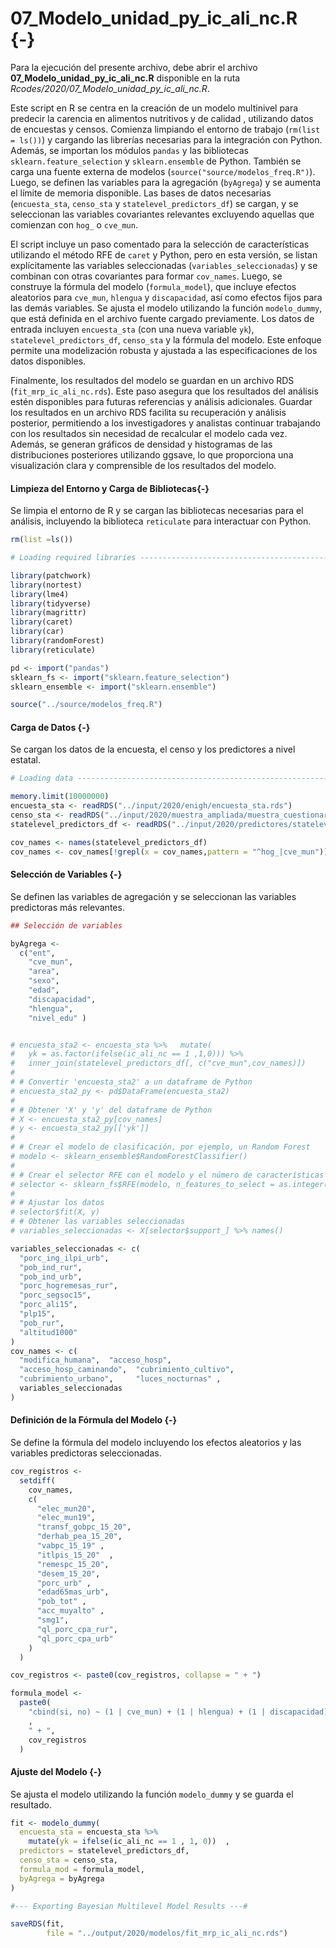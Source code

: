 # 07_Modelo_unidad_py_ic_ali_nc.R {-}

Para la ejecución del presente archivo, debe abrir el archivo **07_Modelo_unidad_py_ic_ali_nc.R** disponible en la ruta *Rcodes/2020/07_Modelo_unidad_py_ic_ali_nc.R*.

Este script en R se centra en la creación de un modelo  multinivel para predecir la carencia en  alimentos nutritivos y de calidad , utilizando datos de encuestas y censos. Comienza limpiando el entorno de trabajo (`rm(list = ls())`) y cargando las librerías necesarias  para la integración con Python. Además, se importan los módulos `pandas` y las bibliotecas `sklearn.feature_selection` y `sklearn.ensemble` de Python. También se carga una fuente externa de modelos (`source("source/modelos_freq.R")`). Luego, se definen las variables para la agregación (`byAgrega`) y se aumenta el límite de memoria disponible. Las bases de datos necesarias (`encuesta_sta`, `censo_sta` y `statelevel_predictors_df`) se cargan, y se seleccionan las variables covariantes relevantes excluyendo aquellas que comienzan con `hog_` o `cve_mun`.

El script incluye un paso comentado para la selección de características utilizando el método RFE de `caret` y Python, pero en esta versión, se listan explícitamente las variables seleccionadas (`variables_seleccionadas`) y se combinan con otras covariantes para formar `cov_names`. Luego, se construye la fórmula del modelo (`formula_model`), que incluye efectos aleatorios para `cve_mun`, `hlengua` y `discapacidad`, así como efectos fijos para las demás variables. Se ajusta el modelo utilizando la función `modelo_dummy`, que está definida en el archivo fuente cargado previamente. Los datos de entrada incluyen `encuesta_sta` (con una nueva variable `yk`), `statelevel_predictors_df`, `censo_sta` y la fórmula del modelo. Este enfoque permite una modelización robusta y ajustada a las especificaciones de los datos disponibles.

Finalmente, los resultados del modelo se guardan en un archivo RDS (`fit_mrp_ic_ali_nc.rds`). Este paso asegura que los resultados del análisis estén disponibles para futuras referencias y análisis adicionales. Guardar los resultados en un archivo RDS facilita su recuperación y análisis posterior, permitiendo a los investigadores y analistas continuar trabajando con los resultados sin necesidad de recalcular el modelo cada vez. Además, se generan gráficos de densidad y histogramas de las distribuciones posteriores utilizando ggsave, lo que proporciona una visualización clara y comprensible de los resultados del modelo.


#### Limpieza del Entorno y Carga de Bibliotecas{-}

Se limpia el entorno de R y se cargan las bibliotecas necesarias para el análisis, incluyendo la biblioteca `reticulate` para interactuar con Python.


``` r
rm(list =ls())

# Loading required libraries ----------------------------------------------

library(patchwork)
library(nortest)
library(lme4)
library(tidyverse)
library(magrittr)
library(caret)
library(car)
library(randomForest)
library(reticulate)

pd <- import("pandas")
sklearn_fs <- import("sklearn.feature_selection")
sklearn_ensemble <- import("sklearn.ensemble")

source("../source/modelos_freq.R")
```

#### Carga de Datos {-}

Se cargan los datos de la encuesta, el censo y los predictores a nivel estatal.


``` r
# Loading data ------------------------------------------------------------

memory.limit(10000000)
encuesta_sta <- readRDS("../input/2020/enigh/encuesta_sta.rds")
censo_sta <- readRDS("../input/2020/muestra_ampliada/muestra_cuestionario_ampliado.rds")
statelevel_predictors_df <- readRDS("../input/2020/predictores/statelevel_predictors_df.rds")

cov_names <- names(statelevel_predictors_df)
cov_names <- cov_names[!grepl(x = cov_names,pattern = "^hog_|cve_mun")]
```

#### Selección de Variables {-}

Se definen las variables de agregación y se seleccionan las variables predictoras más relevantes.


``` r
## Selección de variables

byAgrega <-
  c("ent",
    "cve_mun",
    "area",
    "sexo",
    "edad",
    "discapacidad",
    "hlengua",
    "nivel_edu" )


# encuesta_sta2 <- encuesta_sta %>%   mutate(
#   yk = as.factor(ifelse(ic_ali_nc == 1 ,1,0))) %>%
#   inner_join(statelevel_predictors_df[, c("cve_mun",cov_names)])
# 
# # Convertir 'encuesta_sta2' a un dataframe de Python
# encuesta_sta2_py <- pd$DataFrame(encuesta_sta2)
# 
# # Obtener 'X' y 'y' del dataframe de Python
# X <- encuesta_sta2_py[cov_names]
# y <- encuesta_sta2_py[['yk']]
# 
# # Crear el modelo de clasificación, por ejemplo, un Random Forest
# modelo <- sklearn_ensemble$RandomForestClassifier()
# 
# # Crear el selector RFE con el modelo y el número de características a seleccionar
# selector <- sklearn_fs$RFE(modelo, n_features_to_select = as.integer(10))
# 
# # Ajustar los datos
# selector$fit(X, y)
# # Obtener las variables seleccionadas
# variables_seleccionadas <- X[selector$support_] %>% names()

variables_seleccionadas <- c(
  "porc_ing_ilpi_urb",
  "pob_ind_rur",
  "pob_ind_urb",
  "porc_hogremesas_rur",
  "porc_segsoc15",
  "porc_ali15",
  "plp15",
  "pob_rur",
  "altitud1000"
)
cov_names <- c(
  "modifica_humana",  "acceso_hosp",           
  "acceso_hosp_caminando",  "cubrimiento_cultivo",   
  "cubrimiento_urbano",     "luces_nocturnas" ,
  variables_seleccionadas
)
```

#### Definición de la Fórmula del Modelo {-}

Se define la fórmula del modelo incluyendo los efectos aleatorios y las variables predictoras seleccionadas.


``` r
cov_registros <-
  setdiff(
    cov_names,
    c(
      "elec_mun20",
      "elec_mun19",
      "transf_gobpc_15_20",
      "derhab_pea_15_20",
      "vabpc_15_19" ,
      "itlpis_15_20"  ,
      "remespc_15_20",
      "desem_15_20",
      "porc_urb" ,  
      "edad65mas_urb", 
      "pob_tot" ,
      "acc_muyalto" ,
      "smg1",
      "ql_porc_cpa_rur",
      "ql_porc_cpa_urb"
    )
  )

cov_registros <- paste0(cov_registros, collapse = " + ")

formula_model <-
  paste0(
    "cbind(si, no) ~ (1 | cve_mun) + (1 | hlengua) + (1 | discapacidad) +  nivel_edu + edad  + ent + area + sexo "
    ,
    " + ",
    cov_registros
  )
```

#### Ajuste del Modelo {-}

Se ajusta el modelo utilizando la función `modelo_dummy` y se guarda el resultado.


``` r
fit <- modelo_dummy(
  encuesta_sta = encuesta_sta %>%  
    mutate(yk = ifelse(ic_ali_nc == 1 , 1, 0))  ,
  predictors = statelevel_predictors_df,
  censo_sta = censo_sta,
  formula_mod = formula_model,
  byAgrega = byAgrega
)

#--- Exporting Bayesian Multilevel Model Results ---#

saveRDS(fit, 
        file = "../output/2020/modelos/fit_mrp_ic_ali_nc.rds")
```

